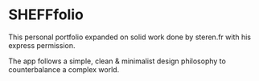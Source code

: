 # SHEFFfolio

This personal portfolio expanded on solid work done by steren.fr with his express permission.

The app follows a simple, clean & minimalist design philosophy to counterbalance a complex world.
